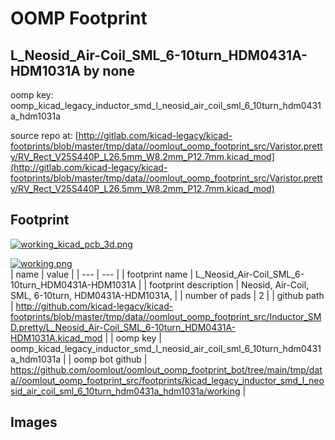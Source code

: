 # OOMP Footprint  
## L_Neosid_Air-Coil_SML_6-10turn_HDM0431A-HDM1031A  by none  
  
oomp key: oomp_kicad_legacy_inductor_smd_l_neosid_air_coil_sml_6_10turn_hdm0431a_hdm1031a  
  
source repo at: [http://gitlab.com/kicad-legacy/kicad-footprints/blob/master/tmp/data//oomlout_oomp_footprint_src/Varistor.pretty/RV_Rect_V25S440P_L26.5mm_W8.2mm_P12.7mm.kicad_mod](http://gitlab.com/kicad-legacy/kicad-footprints/blob/master/tmp/data//oomlout_oomp_footprint_src/Varistor.pretty/RV_Rect_V25S440P_L26.5mm_W8.2mm_P12.7mm.kicad_mod)  
## Footprint  
  
[![working_kicad_pcb_3d.png](working_kicad_pcb_3d_600.png)](working_kicad_pcb_3d.png)  
  
[![working.png](working_600.png)](working.png)  
| name | value | 
| --- | --- | 
| footprint name | L_Neosid_Air-Coil_SML_6-10turn_HDM0431A-HDM1031A | 
| footprint description | Neosid, Air-Coil, SML, 6-10turn, HDM0431A-HDM1031A, | 
| number of pads | 2 | 
| github path | http://github.com/kicad-legacy/kicad-footprints/blob/master/tmp/data//oomlout_oomp_footprint_src/Inductor_SMD.pretty/L_Neosid_Air-Coil_SML_6-10turn_HDM0431A-HDM1031A.kicad_mod | 
| oomp key | oomp_kicad_legacy_inductor_smd_l_neosid_air_coil_sml_6_10turn_hdm0431a_hdm1031a | 
| oomp bot github | https://github.com/oomlout/oomlout_oomp_footprint_bot/tree/main/tmp/data//oomlout_oomp_footprint_src/footprints/kicad_legacy_inductor_smd_l_neosid_air_coil_sml_6_10turn_hdm0431a_hdm1031a/working | 
## Images  
